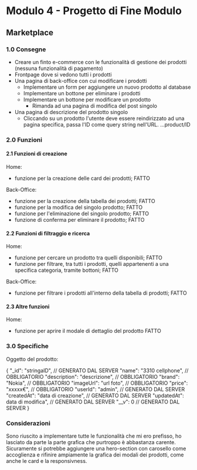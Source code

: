 # Modulo 4 - Progetto di Fine Modulo

## Marketplace

### 1.0 Consegne

- Creare un finto e-commerce con le funzionalità di gestione dei prodotti (nessuna funzionalità di pagamento)
- Frontpage dove si vedono tutti i prodotti
- Una pagina di back-office con cui modificare i prodotti
  - Implementare un form per aggiungere un nuovo prodotto al database
  - Implementare un bottone per eliminare i prodotti
  - Implementare un bottone per modificare un prodotto
    - Rimanda ad una pagina di modifica del post singolo
- Una pagina di descrizione del prodotto singolo
  - Cliccando su un prodotto l'utente deve essere reindirizzato ad una pagina specifica, passa l'ID come query string nell'URL.
    ...product/ID

### 2.0 Funzioni

#### 2.1 Funzioni di creazione

Home:

- funzione per la creazione delle card dei prodotti; FATTO

Back-Office:

- funzione per la creazione della tabella dei prodotti; FATTO
- funzione per la modifica del singolo prodotto; FATTO
- funzione per l'eliminazione del singolo prodotto; FATTO
- funzione di conferma per eliminare il prodotto; FATTO

#### 2.2 Funzioni di filtraggio e ricerca

Home:

- funzione per cercare un prodotto tra quelli disponibili; FATTO
- funzione per filtrare, tra tutti i prodotti, quelli appartenenti a una specifica categoria, tramite bottoni; FATTO

Back-Office:

- funzione per filtrare i prodotti all'interno della tabella di prodotti; FATTO

#### 2.3 Altre funzioni

Home:

- funzione per aprire il modale di dettaglio del prodotto FATTO

### 3.0 Specifiche

Oggetto del prodotto:

{
    "_id": "stringaID",                     // GENERATO DAL SERVER
    "name": "3310 cellphone",               // OBBLIGATORIO
    "description": "descrizione",           // OBBLIGATORIO
    "brand": "Nokia",                       // OBBLIGATORIO
    "imageUrl": "url foto",                 // OBBLIGATORIO
    "price": "xxxxx€",                      // OBBLIGATORIO
    "userId": "admin",                      // GENERATO DAL SERVER
    "createdAt": "data di creazione",       // GENERATO DAL SERVER
    "updatedAt": data di modifica",         // GENERATO DAL SERVER
    "__v": 0                                // GENERATO DAL SERVER
}

### Considerazioni

Sono riuscito a implementare tutte le funzionalità che mi ero prefisso, ho lasciato da parte la parte grafica che purtroppo è abbastanza carente.
Sicuramente si potrebbe aggiungere una hero-section con carosello come accoglienza e rifinire ampiamente la grafica dei modali dei prodotti, come anche le card e la responsivness.
